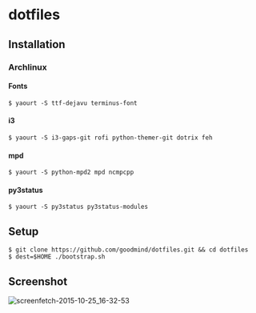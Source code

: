 dotfiles
========



Installation
------------

### Archlinux

#### Fonts
    
    $ yaourt -S ttf-dejavu terminus-font





#### i3

    $ yaourt -S i3-gaps-git rofi python-themer-git dotrix feh
    
#### mpd
    
    $ yaourt -S python-mpd2 mpd ncmpcpp
    
#### py3status
    
    $ yaourt -S py3status py3status-modules

Setup
-----

    $ git clone https://github.com/goodmind/dotfiles.git && cd dotfiles
    $ dest=$HOME ./bootstrap.sh


Screenshot
----------

![screenfetch-2015-10-25_16-32-53](https://cloud.githubusercontent.com/assets/3275424/10715366/17f0064a-7b36-11e5-964b-03029475895c.png)
